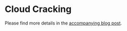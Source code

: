 # Cloud Cracking

Please find more details in the [accompanying blog post](https://www.eiken.dev/blog/2022/03/cracking-with-hashcat-in-the-cloud/).

